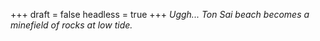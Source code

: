 
+++
draft = false
headless = true
+++
_Uggh... Ton Sai beach becomes a minefield of rocks at low tide._
